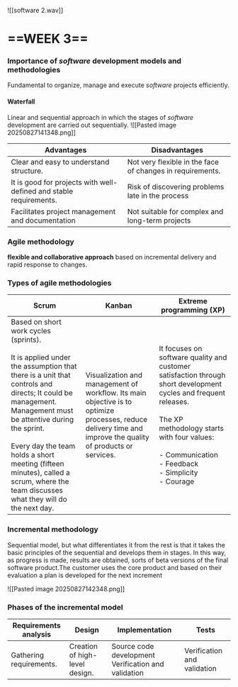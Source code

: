 ![[software 2.wav]]
# ==WEEK 3==
### Importance of _software_ development models and methodologies

Fundamental to organize, manage and execute _software_ projects efficiently.
#### Waterfall
Linear and sequential approach in which the stages of _software_ development are carried out sequentially.
![[Pasted image 20250827141348.png]]

| Advantages | Disadvantages |
| ----------------------------------------------------------------- | ----------------------------------------------------------- |
| Clear and easy to understand structure.                             | Not very flexible in the face of changes in requirements.               |
| It is good for projects with well-defined and stable requirements. | Risk of discovering problems late in the process |
| Facilitates project management and documentation | Not suitable for complex and long-term projects |
### Agile methodology
**flexible and collaborative approach** based on incremental delivery and rapid response to changes.

### Types of agile methodologies

| Scrum | Kanban | Extreme programming (XP) |
| ------------------------------------------------------------------------------------------------------------------------------------------------------------------------------------------------------------------------------------------------------------------------------------------------------------------------------------------------------------- | ------------------------------------------------------------------------------------------------------------------------------------------------------------------------------ | ------------------------------------------------------------------------------------------------------------------------------------------------------------------------------------------------------------------------------------------------------------- |
| Based on short work cycles (sprints).<br><br>It is applied under the assumption that there is a unit that controls and directs; It could be management. Management must be attentive during the sprint.<br><br>Every day the team holds a short meeting (fifteen minutes), called a scrum, where the team discusses what they will do the next day. | Visualization and management of workflow. Its main objective is to optimize processes, reduce delivery time and improve the quality of products or services. | It focuses on software quality and customer satisfaction through short development cycles and frequent releases.<br><br>The XP methodology starts with four values:<br><br>- Communication<br>- Feedback<br>- Simplicity<br>- Courage<br> |
### Incremental methodology
Sequential model, but what differentiates it from the rest is that it takes the basic principles of the sequential and develops them in stages. In this way, as progress is made, results are obtained, sorts of beta versions of the final software product.The customer uses the core product and based on their evaluation a plan is developed for the next increment

![[Pasted image 20250827142348.png]]
### Phases of the incremental model

| Requirements analysis | Design | Implementation | Tests |
| --------------------------- | --------------------------------- | --------------------------------------------------------- | ------------------------- |
| Gathering requirements. | Creation of high-level design. | Source code development Verification and validation | Verification and validation |